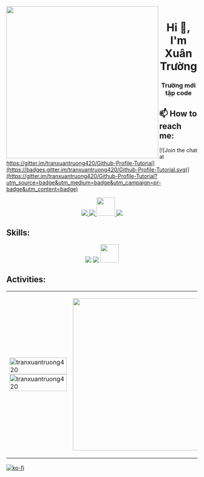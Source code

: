 <img align="left" width="400" src="https://i.giphy.com/media/e5EcjjJx3dCFi/giphy.webp">
<h1 align="center">Hi 👋, I'm Xuân Trường</h1>
<p align="center">
  <h3 align="center">Trường mới tập code</h3>
</p>

## 📫 How to reach me:

[![Join the chat at https://gitter.im/tranxuantruong420/Github-Profile-Tutorial](https://badges.gitter.im/tranxuantruong420/Github-Profile-Tutorial.svg)](https://gitter.im/tranxuantruong420/Github-Profile-Tutorial?utm_source=badge&utm_medium=badge&utm_campaign=pr-badge&utm_content=badge)

<p align="center">
  <a href="https://www.facebook.com/xuantruong.war.clone.code/" alt="Facebook">
    <img src="https://img.icons8.com/fluent/48/000000/facebook-new.png" target="_blank" />
  </a> 
  <a href="https://github.com/tranxuantruong420" alt="Github">
    <img src="https://img.icons8.com/fluent/48/000000/github.png"/>
  </a> 
  <a href="https://www.instagram.com/xuantruongcoder1/" alt="Github">
    <img src="https://img.icons8.com/?size=256&id=Xy10Jcu1L2Su&format=png"  width="48" height="48"/>
  </a> 
  <a href="mailto:tranxuantruong420@gmail.com" alt="Email">
    <img src="https://img.icons8.com/fluent/48/000000/mailing.png"/>
  </a>
</p>

## Skills:

<p align="center">
  <img src="https://img.icons8.com/color/48/000000/visual-studio-code-2019.png"/>
  <img src="https://img.icons8.com/color/48/null/visual-studio--v2.png"/>
  <img src="https://resources.jetbrains.com/storage/products/pycharm/img/meta/pycharm_logo_300x300.png" width="48" height="48"/>
</p>

## Activities:

<table style="width:100%;">
  <tr>
    <td>
      <img src="https://github-readme-stats.vercel.app/api/top-langs/?username=tranxuantruong420&bg_color=FFFFFF00&text_color=179fa3&layout=compact&hide=CSS&langs_count=10&custom_title=Top%20ngôn%20ngữ%20được%20dùng" alt="tranxuantruong420" width="100%"/>
      <img src="https://github-readme-stats.vercel.app/api?username=tranxuantruong420&bg_color=FFFFFF00&text_color=179fa3&show_icons=true&count_private=true&include_all_commits=true&custom_title=Hoạt%20động%20trên%20Github" alt="tranxuantruong420" width="100%"/>
    </td>
    <td>
      <p align="center"> 
        <img src="https://i.giphy.com/media/scZPhLqaVOM1qG4lT9/giphy.webp" alt="dev" width="700px" height="400px"/>
      </p>
    </td>
  </tr>
</table>

[![ko-fi](https://ko-fi.com/img/githubbutton_sm.svg)](https://ko-fi.com/C1C3PW7IM)
